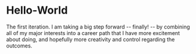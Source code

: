 # Hello-World
The first iteration.
I am taking a big step forward -- finally! -- by combining all of my major interests into a career path that I have more excitement about doing, and hopefully more creativity and control regarding the outcomes.
